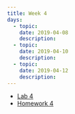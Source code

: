 ```yaml
---
title: Week 4
days:
  - topic: 
    date: 2019-04-08
    description: 
  - topic:
    date: 2019-04-10
    description: 
  - topic: 
    date: 2019-04-12
    description: 
---
```


- [Lab 4](#)
- [Homework 4](#)
